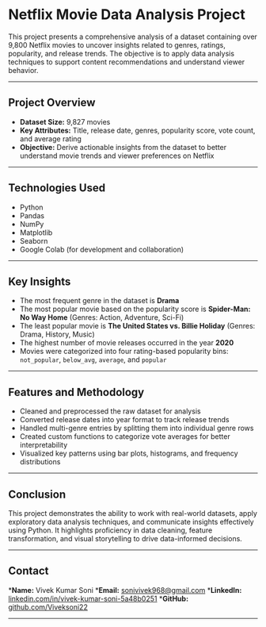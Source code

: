# Netflix Movie Data Analysis Project

This project presents a comprehensive analysis of a dataset containing over 9,800 Netflix movies to uncover insights related to genres, ratings, popularity, and release trends. The objective is to apply data analysis techniques to support content recommendations and understand viewer behavior.

---

## Project Overview

* **Dataset Size:** 9,827 movies
* **Key Attributes:** Title, release date, genres, popularity score, vote count, and average rating
* **Objective:** Derive actionable insights from the dataset to better understand movie trends and viewer preferences on Netflix

---

## Technologies Used

* Python
* Pandas
* NumPy
* Matplotlib
* Seaborn
* Google Colab (for development and collaboration)

---

## Key Insights

* The most frequent genre in the dataset is **Drama**
* The most popular movie based on the popularity score is **Spider-Man: No Way Home** (Genres: Action, Adventure, Sci-Fi)
* The least popular movie is **The United States vs. Billie Holiday** (Genres: Drama, History, Music)
* The highest number of movie releases occurred in the year **2020**
* Movies were categorized into four rating-based popularity bins: `not_popular`, `below_avg`, `average`, and `popular`

---

## Features and Methodology

* Cleaned and preprocessed the raw dataset for analysis
* Converted release dates into year format to track release trends
* Handled multi-genre entries by splitting them into individual genre rows
* Created custom functions to categorize vote averages for better interpretability
* Visualized key patterns using bar plots, histograms, and frequency distributions

---

## Conclusion

This project demonstrates the ability to work with real-world datasets, apply exploratory data analysis techniques, and communicate insights effectively using Python. It highlights proficiency in data cleaning, feature transformation, and visual storytelling to drive data-informed decisions.

---

## Contact

***Name:** Vivek Kumar Soni
***Email:** [sonivivek968@gmail.com](mailto:sonivivek968@gmail.com)
***LinkedIn:** [linkedin.com/in/vivek-kumar-soni-5a48b0251](https://www.linkedin.com/in/vivek-kumar-soni-5a48b0251)
***GitHub:** [github.com/Viveksoni22](https://github.com/Viveksoni22)

---

